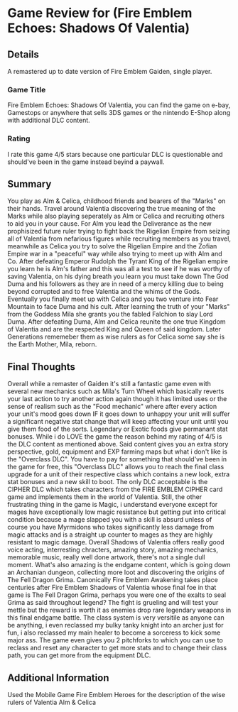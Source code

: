 # Game Review for (Fire Emblem Echoes: Shadows Of Valentia)

## Details
A remastered up to date version of Fire Emblem Gaiden, single player.

### Game Title
Fire Emblem Echoes: Shadows Of Valentia, you can find the game on e-bay, Gamestops or anywhere that sells 3DS games or the nintendo E-Shop along with additional DLC content. 

### Rating
I rate this game 4/5 stars because one particular DLC is questionable and should've been in the game instead beyind a paywall. 

## Summary
You play as Alm & Celica, childhood friends and bearers of the "Marks" on their hands. Travel around Valentia discovering the true meaning of the Marks while also playing seperately as Alm or Celica and recruiting others to aid you in your cause. For Alm you lead the Deliverance as the new prophisized future ruler trying to fight back the Rigelian Empire from seizing all of Valentia from nefarious figures while recruiting members as you travel, meanwhile as Celica you try to solve the Rigelian Empire and the Zofian Empire war in a "peaceful" way while also trying to meet up with Alm and Co. After defeating Emperor Rudolph the Tyrant King of the Rigelian empire you learn he is Alm's father and this was all a test to see if he was worthy of saving Valentia, on his dying breath you learn you must take down The God Duma and his followers as they are in need of a mercy killing due to being beyond corrupted and to free Valentia and the whims of the Gods. Eventually you finally meet up with Celica and you two venture into Fear Mountain to face Duma and his cult. After learning the truth of your "Marks" from the Goddess Mila she grants you the fabled Falchion to slay Lord Duma. After defeating Duma, Alm and Celica reunite the one true Kingdom of Valentia and are the respected King and Queen of said kingdom. Later Generations rememeber them as wise rulers as for Celica some say she is the Earth Mother, Mila, reborn.

## Final Thoughts
Overall while a remaster of Gaiden it's still a fantastic game even with several new mechanics such as Mila's Turn Wheel which basically reverts your last action to try another action again though it has limited uses or the sense of realism such as the "Food mechanic" where after every action your unit's mood goes down IF it goes down to unhappy your unit will suffer a significant negative stat change that will keep affecting your unit until you give them food of the sorts. Legendary or Exotic foods give permanant stat bonuses. While i do LOVE the game the reason behind my rating of 4/5 is the DLC content as mentioned above. Said content gives you an extra story perspective, gold, equipment and EXP farming maps but what i don't like is the "Overclass DLC". You have to pay for something that should've been in the game for free, this "Overclass DLC" allows you to reach the final class upgrade for a unit of their respective class which contains a new look, extra stat bonuses and a new skill to boot. The only DLC acceptable is the CIPHER DLC which takes characters from the FIRE EMBLEM CIPHER card game and implements them in the world of Valentia. Still, the other frustrating thing in the game is Magic, i understand everyone except for mages have exceptionally low magic resistance but getting put into critical condition because a mage slapped you with a skill is absurd unless of course you have Myrmidons who takes significantly less damage from magic attacks and is a straight up counter to mages as they are highly resistant to magic damage. Overall Shadows of Valentia offers really good voice acting, interresting chracters, amazing story, amazing mechanics, memorable music, really well done artwork, there's not a single dull moment. What's also amazing is the endgame content, which is going down an Archanian dungeon, collecting more loot and discovering the origins of The Fell Dragon Grima. Canonically Fire Emblem Awakening takes place centuries after Fire Emblem Shadows of Valentia whose final foe in that game is The Fell Dragon Grima, perhaps you were one of the exalts to seal Grima as said throughout legend? The fight is grueling and will test your mettle but the reward is worth it as enemies drop rare legendary weapons in this final endgame battle. The class system is very versitile as anyone can be anything, i even reclassed my bulky tanky knight into an archer just for fun, i also reclassed my main healer to become a sorceress to kick some major ass. The game even gives you 2 pitchforks to which you can use to reclass and reset any character to get more stats and to change their class path, you can get more from the equipment DLC. 

## Additional Information
Used the Mobile Game Fire Emblem Heroes for the description of the wise rulers of Valentia Alm & Celica
